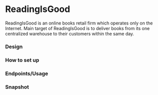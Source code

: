 # ReadingIsGood

ReadingIsGood is an online books retail firm which operates only on the Internet. Main
target of ReadingIsGood is to deliver books from its one centralized warehouse to their
customers within the same day. 

### Design

### How to set up

### Endpoints/Usage

### Snapshot